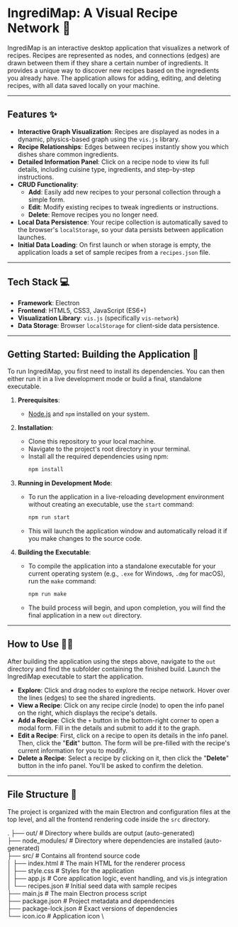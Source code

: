# IngrediMap: A Visual Recipe Network 🍲

IngrediMap is an interactive desktop application that visualizes a network of recipes. Recipes are represented as nodes, and connections (edges) are drawn between them if they share a certain number of ingredients. It provides a unique way to discover new recipes based on the ingredients you already have. The application allows for adding, editing, and deleting recipes, with all data saved locally on your machine.

***

## Features ✨

* **Interactive Graph Visualization**: Recipes are displayed as nodes in a dynamic, physics-based graph using the `vis.js` library.
* **Recipe Relationships**: Edges between recipes instantly show you which dishes share common ingredients.
* **Detailed Information Panel**: Click on a recipe node to view its full details, including cuisine type, ingredients, and step-by-step instructions.
* **CRUD Functionality**:
    * **Add**: Easily add new recipes to your personal collection through a simple form.
    * **Edit**: Modify existing recipes to tweak ingredients or instructions.
    * **Delete**: Remove recipes you no longer need.
* **Local Data Persistence**: Your recipe collection is automatically saved to the browser's `localStorage`, so your data persists between application launches.
* **Initial Data Loading**: On first launch or when storage is empty, the application loads a set of sample recipes from a `recipes.json` file.

***

## Tech Stack 💻

* **Framework**: Electron
* **Frontend**: HTML5, CSS3, JavaScript (ES6+)
* **Visualization Library**: `vis.js` (specifically `vis-network`)
* **Data Storage**: Browser `localStorage` for client-side data persistence.

***

## Getting Started: Building the Application 🚀

To run IngrediMap, you first need to install its dependencies. You can then either run it in a live development mode or build a final, standalone executable.

1.  **Prerequisites**:
    * [Node.js](https://nodejs.org/) and `npm` installed on your system.

2.  **Installation**:
    * Clone this repository to your local machine.
    * Navigate to the project's root directory in your terminal.
    * Install all the required dependencies using npm:
        ```bash
        npm install
        ```

3.  **Running in Development Mode**:
    * To run the application in a live-reloading development environment without creating an executable, use the `start` command:
        ```bash
        npm run start
        ```
    * This will launch the application window and automatically reload it if you make changes to the source code.

4.  **Building the Executable**:
    * To compile the application into a standalone executable for your current operating system (e.g., `.exe` for Windows, `.dmg` for macOS), run the `make` command:
        ```bash
        npm run make
        ```
    * The build process will begin, and upon completion, you will find the final application in a new `out` directory.

***

## How to Use 🧑‍🍳

After building the application using the steps above, navigate to the `out` directory and find the subfolder containing the finished build. Launch the IngrediMap executable to start the application.

* **Explore**: Click and drag nodes to explore the recipe network. Hover over the lines (edges) to see the shared ingredients.
* **View a Recipe**: Click on any recipe circle (node) to open the info panel on the right, which displays the recipe's details.
* **Add a Recipe**: Click the `+` button in the bottom-right corner to open a modal form. Fill in the details and submit to add it to the graph.
* **Edit a Recipe**: First, click on a recipe to open its details in the info panel. Then, click the "**Edit**" button. The form will be pre-filled with the recipe's current information for you to modify.
* **Delete a Recipe**: Select a recipe by clicking on it, then click the "**Delete**" button in the info panel. You'll be asked to confirm the deletion.

***

## File Structure 📂

The project is organized with the main Electron and configuration files at the top level, and all the frontend rendering code inside the `src` directory.

.
├── out/               # Directory where builds are output (auto-generated) \
├── node_modules/      # Directory where dependencies are installed (auto-generated) \
├── src/               # Contains all frontend source code \
│   ├── index.html     # The main HTML for the renderer process \
│   ├── style.css      # Styles for the application \
│   ├── app.js         # Core application logic, event handling, and vis.js integration \
│   └── recipes.json   # Initial seed data with sample recipes \
├── main.js            # The main Electron process script \
├── package.json       # Project metadata and dependencies \
├── package-lock.json  # Exact versions of dependencies \
└── icon.ico           # Application icon \